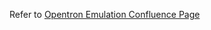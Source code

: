 Refer to [Opentron Emulation Confluence Page](https://opentrons.atlassian.net/wiki/spaces/RPDO/pages/1044414467/Opentrons+Emulation)
